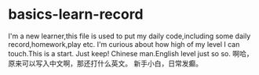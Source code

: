 # basics-learn-record
I'm a new learner,this file is used to put my daily code,including some daily record,homework,play etc.
I'm curious about how high of my level I can touch.This is a start.
Just keep!
Chinese man.English level just so so.
啊哈，原来可以写入中文啊，那还打什么英文。
新手小白，日常发癫。
